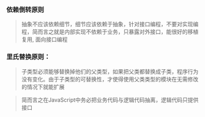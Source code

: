 ### 依赖倒转原则
> 抽象不应该依赖细节，细节应该依赖于抽象，针对接口编程，不要对实现编程，简而言之就是内部实现不依赖于业务，只暴露对外接口，能很好的移植复用, 面向接口编程

### 里氏替换原则： 
> 子类型必须能够替换掉他们的父类型，如果把父类都替换成子类，程序行为没有变化。由于子类型的可替换性，才使得使用父类类型的模块在无需修改的情况下就能扩展
  
> 简而言之在JavaScript中务必把业务代码与逻辑代码抽离，逻辑代码只提供接口
